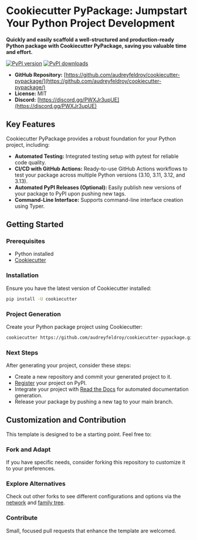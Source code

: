 # Cookiecutter PyPackage: Jumpstart Your Python Project Development

**Quickly and easily scaffold a well-structured and production-ready Python package with Cookiecutter PyPackage, saving you valuable time and effort.**

[![PyPI version](https://img.shields.io/pypi/v/cookiecutter-pypackage.svg)](https://pypi.python.org/pypi/cookiecutter-pypackage)
[![PyPI downloads](https://img.shields.io/pypi/dm/cookiecutter-pypackage.svg)](https://pypi.python.org/pypi/cookiecutter-pypackage)

*   **GitHub Repository:** [https://github.com/audreyfeldroy/cookiecutter-pypackage/](https://github.com/audreyfeldroy/cookiecutter-pypackage/)
*   **License:** MIT
*   **Discord:** [https://discord.gg/PWXJr3upUE](https://discord.gg/PWXJr3upUE)

## Key Features

Cookiecutter PyPackage provides a robust foundation for your Python project, including:

*   **Automated Testing:** Integrated testing setup with pytest for reliable code quality.
*   **CI/CD with GitHub Actions:** Ready-to-use GitHub Actions workflows to test your package across multiple Python versions (3.10, 3.11, 3.12, and 3.13).
*   **Automated PyPI Releases (Optional):**  Easily publish new versions of your package to PyPI upon pushing new tags.
*   **Command-Line Interface:**  Supports command-line interface creation using Typer.

## Getting Started

### Prerequisites

*   Python installed
*   [Cookiecutter](https://github.com/cookiecutter/cookiecutter)

### Installation

Ensure you have the latest version of Cookiecutter installed:

```bash
pip install -U cookiecutter
```

### Project Generation

Create your Python package project using Cookiecutter:

```bash
cookiecutter https://github.com/audreyfeldroy/cookiecutter-pypackage.git
```

### Next Steps

After generating your project, consider these steps:

*   Create a new repository and commit your generated project to it.
*   [Register](https://packaging.python.org/tutorials/packaging-projects/#uploading-the-distribution-archives) your project on PyPI.
*   Integrate your project with [Read the Docs](https://readthedocs.io/) for automated documentation generation.
*   Release your package by pushing a new tag to your main branch.

## Customization and Contribution

This template is designed to be a starting point.  Feel free to:

### Fork and Adapt

If you have specific needs, consider forking this repository to customize it to your preferences.

### Explore Alternatives

Check out other forks to see different configurations and options via the [network](https://github.com/audreyfeldroy/cookiecutter-pypackage/network) and [family tree](https://github.com/audreyfeldroy/cookiecutter-pypackage/network/members).

### Contribute

Small, focused pull requests that enhance the template are welcomed.